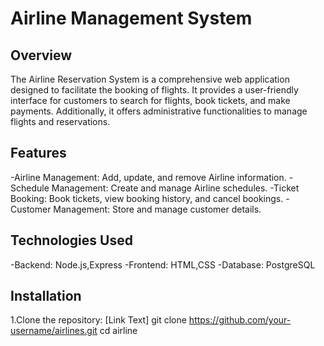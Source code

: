 # Airline Management System

## Overview

The Airline Reservation System is a comprehensive web application designed to facilitate the booking of flights. It provides a user-friendly interface for customers to search for flights, book tickets, and make payments. Additionally, it offers administrative functionalities to manage flights and reservations.

## Features 

-Airline Management: Add, update, and remove Airline information.
-Schedule Management: Create and manage Airline schedules.
-Ticket Booking: Book tickets, view booking history, and cancel bookings.
-Customer Management: Store and manage customer details.

## Technologies Used

-Backend: Node.js,Express
-Frontend: HTML,CSS
-Database: PostgreSQL

## Installation

1.Clone the repository: 
[Link Text] git clone https://github.com/your-username/airlines.git
cd airline
